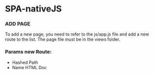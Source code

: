 # SPA-nativeJS

### ADD PAGE
To add a new page, you need to refer to the js/app.js file and add a new route to the list. 
The page file must be in the views folder.

### Params new Route:
- Hashed Path
- Name HTML Doc

